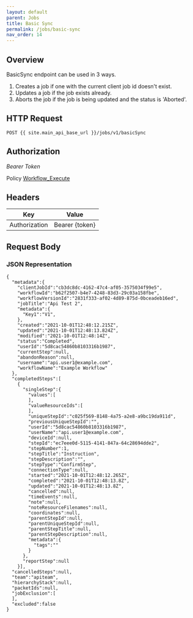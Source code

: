 ```yaml
---
layout: default
parent: Jobs
title: Basic Sync
permalink: /jobs/basic-sync
nav_order: 14
---
```


## Overview

BasicSync endpoint can be used in 3 ways. 
1. Creates a job if one with the current client job id doesn't exist.
2. Updates a job if the job exists already.
3. Aborts the job if the job is being updated and the status is 'Aborted'.

## HTTP Request

```
POST {{ site.main_api_base_url }}/jobs/v1/basicSync
```
## Authorization

*Bearer Token*

Policy
[Workflow_Execute]({{site.url}}{{site.baseurl}}/authentication/policies#workflow_execute)

## Headers

| Key     | Value        |
| ----------- | ----------- |
| Authorization | Bearer {token}      |

## Request Body
### JSON Representation
```
{
  "metadata":{
    "clientJobId":"cb3dc8dc-4162-47c4-af05-3575034f99e5",
    "workflowId":"b62f2507-b4e7-4248-83d3-29c03a158fbe",
    "workflowVersionId":"2831f333-af02-4d89-875d-0bceadeb16ed",
    "jobTitle":"Api Test 2",
    "metadata":{
      "Key1":"V1",
    },
    "created":"2021-10-01T12:48:12.215Z",
    "updated":"2021-10-01T12:48:13.824Z",
    "modified":"2021-10-01T12:48:14Z",
    "status":"Completed",
    "userId":"5d8cac54860b8103316b1987",
    "currentStep":null,
    "abandonReason":null,
    "username":"api.user1@example.com",
    "workflowName":"Example Workflow"
  },
  "completedSteps":[
    {
      "singleStep":{
        "values":[
        ],
        "valueResourceIds":[
        ],
        "uniqueStepId":"c025f569-8148-4a75-a2e8-a9bc19da911d",
        "previousUniqueStepId":"",
        "userId":"5d8cac54860b8103316b1987",
        "userName":"api.user1@example.com",
        "deviceId":null,
        "stepId":"ec7eee0d-5115-4141-847a-64c28694dde2",
        "stepNumber":1,
        "stepTitle":"Instruction",
        "stepDescription":"",
        "stepType":"ConfirmStep",
        "connectionType":null,
        "started":"2021-10-01T12:48:12.265Z",
        "completed":"2021-10-01T12:48:13.8Z",
        "updated":"2021-10-01T12:48:13.8Z",
        "cancelled":null,
        "timeEvents":null,
        "note":null,
        "noteResourceFilenames":null,
        "coordinates":null,
        "parentStepId":null,
        "parentUniqueStepId":null,
        "parentStepTitle":null,
        "parentStepDescription":null,
        "metadata":{
          "tags":""
        }
      },
      "reportStep":null
    }],
  "cancelledSteps":null,
  "team":"apiteam",
  "hierarchyStack":null,
  "packetIds":null,
  "jobExclusion":[
  ],
  "excluded":false
}
```